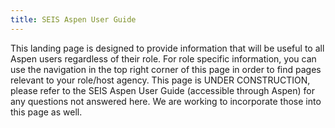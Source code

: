 ```yaml
---
title: SEIS Aspen User Guide
---
```


This landing page is designed to provide information that will be useful to all Aspen users regardless of their role. For role specific information, you can use the navigation in the top right corner of this page in order to find pages relevant to your role/host agency. This page is UNDER CONSTRUCTION, please refer to the SEIS Aspen User Guide (accessible through Aspen) for any questions not answered here. We are working to incorporate those into this page as well.